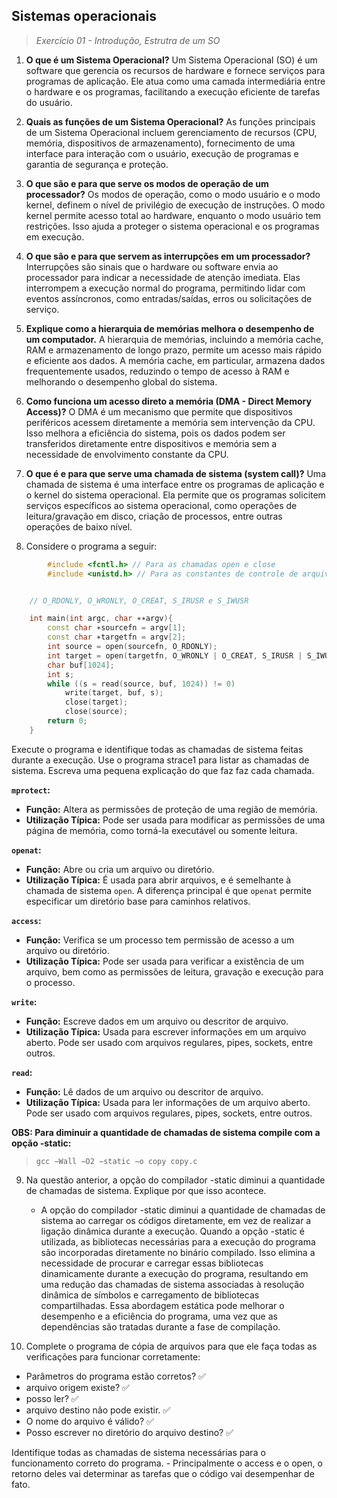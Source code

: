 ## Sistemas operacionais
> *Exercício 01 - Introdução, Estrutra de um SO*
1. **O que é um Sistema Operacional?**
   Um Sistema Operacional (SO) é um software que gerencia os recursos de hardware e fornece serviços para programas de aplicação. Ele atua como uma camada intermediária entre o hardware e os programas, facilitando a execução eficiente de tarefas do usuário.

2. **Quais as funções de um Sistema Operacional?**
   As funções principais de um Sistema Operacional incluem gerenciamento de recursos (CPU, memória, dispositivos de armazenamento), fornecimento de uma interface para interação com o usuário, execução de programas e garantia de segurança e proteção.

3. **O que são e para que serve os modos de operação de um processador?**
   Os modos de operação, como o modo usuário e o modo kernel, definem o nível de privilégio de execução de instruções. O modo kernel permite acesso total ao hardware, enquanto o modo usuário tem restrições. Isso ajuda a proteger o sistema operacional e os programas em execução.

4. **O que são e para que servem as interrupções em um processador?**
   Interrupções são sinais que o hardware ou software envia ao processador para indicar a necessidade de atenção imediata. Elas interrompem a execução normal do programa, permitindo lidar com eventos assíncronos, como entradas/saídas, erros ou solicitações de serviço.

5. **Explique como a hierarquia de memórias melhora o desempenho de um computador.**
   A hierarquia de memórias, incluindo a memória cache, RAM e armazenamento de longo prazo, permite um acesso mais rápido e eficiente aos dados. A memória cache, em particular, armazena dados frequentemente usados, reduzindo o tempo de acesso à RAM e melhorando o desempenho global do sistema.

6. **Como funciona um acesso direto a memória (DMA - Direct Memory Access)?**
   O DMA é um mecanismo que permite que dispositivos periféricos acessem diretamente a memória sem intervenção da CPU. Isso melhora a eficiência do sistema, pois os dados podem ser transferidos diretamente entre dispositivos e memória sem a necessidade de envolvimento constante da CPU.

7. **O que é e para que serve uma chamada de sistema (system call)?**
   Uma chamada de sistema é uma interface entre os programas de aplicação e o kernel do sistema operacional. Ela permite que os programas solicitem serviços específicos ao sistema operacional, como operações de leitura/gravação em disco, criação de processos, entre outras operações de baixo nível.

8. Considere o programa a seguir:

```cpp
        #include <fcntl.h> // Para as chamadas open e close
        #include <unistd.h> // Para as constantes de controle de arquivo:


    // O_RDONLY, O_WRONLY, O_CREAT, S_IRUSR e S_IWUSR

    int main(int argc, char ∗∗argv){
        const char ∗sourcefn = argv[1];
        const char ∗targetfn = argv[2];
        int source = open(sourcefn, O_RDONLY);
        int target = open(targetfn, O_WRONLY | O_CREAT, S_IRUSR | S_IWUSR);
        char buf[1024];
        int s;
        while ((s = read(source, buf, 1024)) != 0)
            write(target, buf, s);
            close(target);
            close(source);
        return 0;
    }
```
Execute o programa e identifique todas as chamadas de sistema feitas durante a execução.
Use o programa strace1 para listar as chamadas de sistema. Escreva uma pequena explicação
do que faz faz cada chamada.

**`mprotect`:**
   - **Função:** Altera as permissões de proteção de uma região de memória.
   - **Utilização Típica:** Pode ser usada para modificar as permissões de uma página de memória, como torná-la executável ou somente leitura.

**`openat`:**
   - **Função:** Abre ou cria um arquivo ou diretório.
   - **Utilização Típica:** É usada para abrir arquivos, e é semelhante à chamada de sistema `open`. A diferença principal é que `openat` permite especificar um diretório base para caminhos relativos.

**`access`:**
   - **Função:** Verifica se um processo tem permissão de acesso a um arquivo ou diretório.
   - **Utilização Típica:** Pode ser usada para verificar a existência de um arquivo, bem como as permissões de leitura, gravação e execução para o processo.

**`write`:**
   - **Função:** Escreve dados em um arquivo ou descritor de arquivo.
   - **Utilização Típica:** Usada para escrever informações em um arquivo aberto. Pode ser usado com arquivos regulares, pipes, sockets, entre outros.

**`read`:**
   - **Função:** Lê dados de um arquivo ou descritor de arquivo.
   - **Utilização Típica:** Usada para ler informações de um arquivo aberto. Pode ser usado com arquivos regulares, pipes, sockets, entre outros.



**OBS: Para diminuir a quantidade de chamadas de sistema compile com a opção -static:**
> ```gcc −Wall −O2 −static −o copy copy.c```

9. Na questão anterior, a opção do compilador -static diminui a quantidade de chamadas de
sistema. Explique por que isso acontece.

    - A opção do compilador -static diminui a quantidade de chamadas de sistema ao carregar os códigos diretamente, em vez de realizar a ligação dinâmica durante a execução. Quando a opção -static é utilizada, as bibliotecas necessárias para a execução do programa são incorporadas diretamente no binário compilado. Isso elimina a necessidade de procurar e carregar essas bibliotecas dinamicamente durante a execução do programa, resultando em uma redução das chamadas de sistema associadas à resolução dinâmica de símbolos e carregamento de bibliotecas compartilhadas. Essa abordagem estática pode melhorar o desempenho e a eficiência do programa, uma vez que as dependências são tratadas durante a fase de compilação.

10. Complete o programa de cópia de arquivos para que ele faça todas as verificações para
funcionar corretamente: 
- Parâmetros do programa estão corretos? ✅
- arquivo origem existe? ✅
- posso ler? ✅
- arquivo destino não pode existir. ✅
- O nome do arquivo é válido? ✅
- Posso escrever no diretório do arquivo destino? ✅

Identifique todas as chamadas de sistema necessárias para o funcionamento correto do programa.
     - Principalmente o access e o open, o retorno deles vai determinar as tarefas que o código vai desempenhar de fato.


